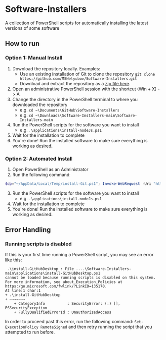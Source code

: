 # Software-Installers
A collection of PowerShell scripts for automatically installing the latest versions of some software
 
## How to run
### Option 1: Manual Install
1. Download the repository locally. Examples:
    - Use an existing installation of Git to clone the repository `git clone https://github.com/MSNelyubov/Software-Installers.git`
    - Download and extract the repository as a [zip file here](https://github.com/MSNelyubov/Software-Installers/archive/refs/heads/main.zip).
2. Open an administrative PowerShell session with the shortcut (Win + X) -> A
3. Change the directory in the PowerShell terminal to where you downloaded the repository
    - e.g. `cd ~\Documents\GitHub\Software-Installers`
    - e.g. `cd ~\Downloads\Software-Installers-main\Software-Installers-main`
4. Run the PowerShell scripts for the software you want to install
    - e.g. `.\applications\install-nodeJs.ps1`
5. Wait for the installation to complete
6. You're done! Run the installed software to make sure everything is working as desired.

### Option 2: Automated Install
1. Open PowerShell as an Administrator
2. Run the following command:
```ps1
$dp="~/AppData/Local/Temp/install-Git.ps1"; Invoke-WebRequest -Uri "https://raw.githubusercontent.com/M-Nelyubov/Software-Installers/main/applications/install-Git.ps1" -UseBasicParsing | foreach {$_.Content} | Set-Content -Path $dp; Unblock-File $dp; Set-ExecutionPolicy Unrestricted -Scope Process -Force; Start-Process -Wait powershell.exe -ArgumentList $dp -NoNewWindow; $env:Path = [System.Environment]::GetEnvironmentVariable("Path", "Machine") + ";" + [System.Environment]::GetEnvironmentVariable("Path", "User"); mkdir ~\Documents\GitHub\ -ErrorAction SilentlyContinue; cd "~\Documents\GitHub\"; git clone https://github.com/M-Nelyubov/Software-Installers.git
```
3. Run the PowerShell scripts for the software you want to install
    - e.g. `.\applications\install-nodeJs.ps1`
4. Wait for the installation to complete
5. You're done! Run the installed software to make sure everything is working as desired.

## Error Handling

### Running scripts is disabled

If this is your first time running a PowerShell script, you may see an error like this:

```
 .\install-GitHubDesktop : File ....\Software-Installers-main\applications\install-GitHubDesktop.ps1
cannot be loaded because running scripts is disabled on this system. For more information, see about_Execution_Policies at
https:/go.microsoft.com/fwlink/?LinkID=135170.
At line:1 char:1
+ .\install-GitHubDesktop
+ ~~~~~~~
    + CategoryInfo          : SecurityError: (:) [], PSSecurityException
    + FullyQualifiedErrorId : UnauthorizedAccess
```

In order to proceed past this error, run the following command: `Set-ExecutionPolicy RemoteSigned` and then retry running the script that you attempted to run before.

